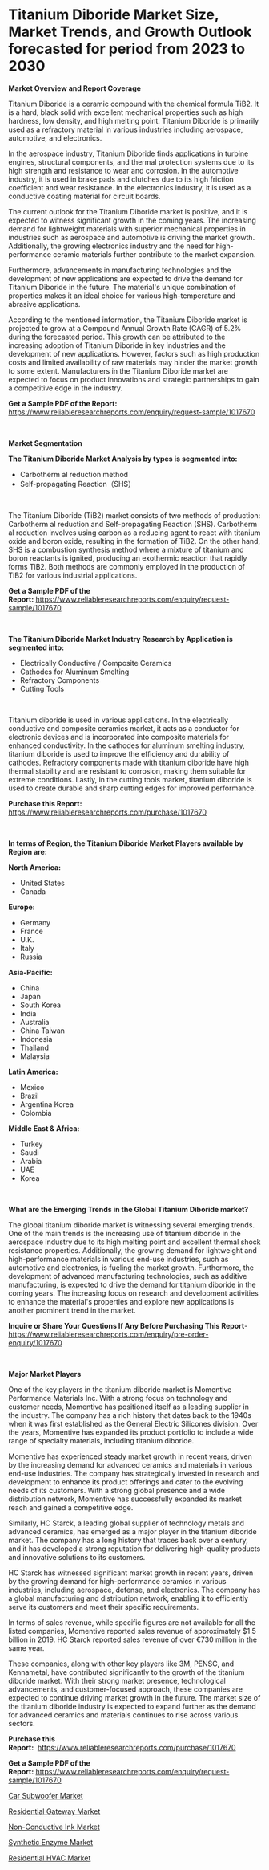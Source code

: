 <p><h1>Titanium Diboride Market Size, Market Trends, and Growth Outlook forecasted for period from 2023 to 2030</h1></p><p><strong>Market Overview and Report Coverage</strong></p>
<p><p>Titanium Diboride is a ceramic compound with the chemical formula TiB2. It is a hard, black solid with excellent mechanical properties such as high hardness, low density, and high melting point. Titanium Diboride is primarily used as a refractory material in various industries including aerospace, automotive, and electronics.</p><p>In the aerospace industry, Titanium Diboride finds applications in turbine engines, structural components, and thermal protection systems due to its high strength and resistance to wear and corrosion. In the automotive industry, it is used in brake pads and clutches due to its high friction coefficient and wear resistance. In the electronics industry, it is used as a conductive coating material for circuit boards.</p><p>The current outlook for the Titanium Diboride market is positive, and it is expected to witness significant growth in the coming years. The increasing demand for lightweight materials with superior mechanical properties in industries such as aerospace and automotive is driving the market growth. Additionally, the growing electronics industry and the need for high-performance ceramic materials further contribute to the market expansion.</p><p>Furthermore, advancements in manufacturing technologies and the development of new applications are expected to drive the demand for Titanium Diboride in the future. The material's unique combination of properties makes it an ideal choice for various high-temperature and abrasive applications.</p><p>According to the mentioned information, the Titanium Diboride market is projected to grow at a Compound Annual Growth Rate (CAGR) of 5.2% during the forecasted period. This growth can be attributed to the increasing adoption of Titanium Diboride in key industries and the development of new applications. However, factors such as high production costs and limited availability of raw materials may hinder the market growth to some extent. Manufacturers in the Titanium Diboride market are expected to focus on product innovations and strategic partnerships to gain a competitive edge in the industry.</p></p>
<p><strong>Get a Sample PDF of the Report:</strong> <a href="https://www.reliableresearchreports.com/enquiry/request-sample/1017670">https://www.reliableresearchreports.com/enquiry/request-sample/1017670</a></p>
<p>&nbsp;</p>
<p><strong>Market Segmentation</strong></p>
<p><strong>The Titanium Diboride Market Analysis by types is segmented into:</strong></p>
<p><ul><li>Carbotherm al reduction method</li><li>Self-propagating Reaction（SHS）</li></ul></p>
<p>&nbsp;</p>
<p><p>The Titanium Diboride (TiB2) market consists of two methods of production: Carbotherm al reduction and Self-propagating Reaction (SHS). Carbotherm al reduction involves using carbon as a reducing agent to react with titanium oxide and boron oxide, resulting in the formation of TiB2. On the other hand, SHS is a combustion synthesis method where a mixture of titanium and boron reactants is ignited, producing an exothermic reaction that rapidly forms TiB2. Both methods are commonly employed in the production of TiB2 for various industrial applications.</p></p>
<p><strong>Get a Sample PDF of the Report:</strong>&nbsp;<a href="https://www.reliableresearchreports.com/enquiry/request-sample/1017670">https://www.reliableresearchreports.com/enquiry/request-sample/1017670</a></p>
<p>&nbsp;</p>
<p><strong>The Titanium Diboride Market Industry Research by Application is segmented into:</strong></p>
<p><ul><li>Electrically Conductive / Composite Ceramics</li><li>Cathodes for Aluminum Smelting</li><li>Refractory Components</li><li>Cutting Tools</li></ul></p>
<p>&nbsp;</p>
<p><p>Titanium diboride is used in various applications. In the electrically conductive and composite ceramics market, it acts as a conductor for electronic devices and is incorporated into composite materials for enhanced conductivity. In the cathodes for aluminum smelting industry, titanium diboride is used to improve the efficiency and durability of cathodes. Refractory components made with titanium diboride have high thermal stability and are resistant to corrosion, making them suitable for extreme conditions. Lastly, in the cutting tools market, titanium diboride is used to create durable and sharp cutting edges for improved performance.</p></p>
<p><strong>Purchase this Report:</strong>&nbsp; <a href="https://www.reliableresearchreports.com/purchase/1017670">https://www.reliableresearchreports.com/purchase/1017670</a></p>
<p>&nbsp;</p>
<p><strong>In terms of Region, the Titanium Diboride Market Players available by Region are:</strong></p>
<p>
    <p> <strong> North America: </strong>
        <ul>
            <li>United States</li>
            <li>Canada</li>
        </ul>
        </p> 
    <p> <strong> Europe: </strong>
        <ul>
            <li>Germany</li>
            <li>France</li>
            <li>U.K.</li>
            <li>Italy</li>
            <li>Russia</li>
        </ul>
        </p> 
    <p> <strong> Asia-Pacific: </strong>
        <ul>
            <li>China</li>
            <li>Japan</li>
            <li>South Korea</li>
            <li>India</li>
            <li>Australia</li>
            <li>China Taiwan</li>
            <li>Indonesia</li>
            <li>Thailand</li>
            <li>Malaysia</li>
        </ul>
        </p> 
    <p> <strong> Latin America: </strong>
        <ul>
            <li>Mexico</li>
            <li>Brazil</li>
            <li>Argentina Korea</li>
            <li>Colombia</li>
        </ul>
        </p> 
    <p> <strong> Middle East & Africa: </strong>
        <ul>
            <li>Turkey</li>
            <li>Saudi</li>
            <li>Arabia</li>
            <li>UAE</li>
            <li>Korea</li>
        </ul>
    </p>
    </p>
<p>&nbsp;</p>
<p><strong>What are the Emerging Trends in the Global Titanium Diboride market?</strong></p>
<p><p>The global titanium diboride market is witnessing several emerging trends. One of the main trends is the increasing use of titanium diboride in the aerospace industry due to its high melting point and excellent thermal shock resistance properties. Additionally, the growing demand for lightweight and high-performance materials in various end-use industries, such as automotive and electronics, is fueling the market growth. Furthermore, the development of advanced manufacturing technologies, such as additive manufacturing, is expected to drive the demand for titanium diboride in the coming years. The increasing focus on research and development activities to enhance the material's properties and explore new applications is another prominent trend in the market.</p></p>
<p><strong>Inquire or Share Your Questions If Any Before Purchasing This Report</strong>- <a href="https://www.reliableresearchreports.com/enquiry/pre-order-enquiry/1017670">https://www.reliableresearchreports.com/enquiry/pre-order-enquiry/1017670</a></p>
<p>&nbsp;</p>
<p><strong>Major Market Players</strong></p>
<p><p>One of the key players in the titanium diboride market is Momentive Performance Materials Inc. With a strong focus on technology and customer needs, Momentive has positioned itself as a leading supplier in the industry. The company has a rich history that dates back to the 1940s when it was first established as the General Electric Silicones division. Over the years, Momentive has expanded its product portfolio to include a wide range of specialty materials, including titanium diboride.</p><p>Momentive has experienced steady market growth in recent years, driven by the increasing demand for advanced ceramics and materials in various end-use industries. The company has strategically invested in research and development to enhance its product offerings and cater to the evolving needs of its customers. With a strong global presence and a wide distribution network, Momentive has successfully expanded its market reach and gained a competitive edge.</p><p>Similarly, HC Starck, a leading global supplier of technology metals and advanced ceramics, has emerged as a major player in the titanium diboride market. The company has a long history that traces back over a century, and it has developed a strong reputation for delivering high-quality products and innovative solutions to its customers.</p><p>HC Starck has witnessed significant market growth in recent years, driven by the growing demand for high-performance ceramics in various industries, including aerospace, defense, and electronics. The company has a global manufacturing and distribution network, enabling it to efficiently serve its customers and meet their specific requirements.</p><p>In terms of sales revenue, while specific figures are not available for all the listed companies, Momentive reported sales revenue of approximately $1.5 billion in 2019. HC Starck reported sales revenue of over €730 million in the same year.</p><p>These companies, along with other key players like 3M, PENSC, and Kennametal, have contributed significantly to the growth of the titanium diboride market. With their strong market presence, technological advancements, and customer-focused approach, these companies are expected to continue driving market growth in the future. The market size of the titanium diboride industry is expected to expand further as the demand for advanced ceramics and materials continues to rise across various sectors.</p></p>
<p><strong>Purchase this Report:</strong>&nbsp;&nbsp;<a href="https://www.reliableresearchreports.com/purchase/1017670">https://www.reliableresearchreports.com/purchase/1017670</a></p>
<p></p>
<p><strong>Get a Sample PDF of the Report:</strong>&nbsp;<a href="https://www.reliableresearchreports.com/enquiry/request-sample/1017670">https://www.reliableresearchreports.com/enquiry/request-sample/1017670</a></p>
<p><p><a href="https://github.com/RohittRP/Market-Research-Report-List-1/blob/main/car-subwoofer-market.md">Car Subwoofer Market</a></p><p><a href="https://medium.com/@madelynhowe/residential-gateway-market-size-growth-forecast-2023-2030-411648dc5d41">Residential Gateway Market</a></p><p><a href="https://github.com/ssantoshRPs/Market-Research-Report-List-1/blob/main/non-conductive-ink-market.md">Non-Conductive Ink Market</a></p><p><a href="https://www.linkedin.com/pulse/synthetic-enzyme-market-insights-players-forecast-till-f3zke/">Synthetic Enzyme Market</a></p><p><a href="https://medium.com/@azadyoi012547/residential-hvac-market-size-growth-forecast-2023-2030-db819a514bf9">Residential HVAC Market</a></p></p>